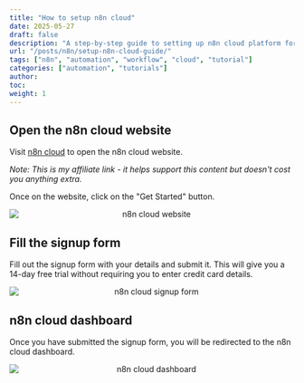 ```yaml
---
title: "How to setup n8n cloud"
date: 2025-05-27
draft: false
description: "A step-by-step guide to setting up n8n cloud platform for workflow automation"
url: "/posts/n8n/setup-n8n-cloud-guide/"
tags: ["n8n", "automation", "workflow", "cloud", "tutorial"]
categories: ["automation", "tutorials"]
author:
toc:
weight: 1
---
```


## Open the n8n cloud website

Visit <a href="https://n8n.partnerlinks.io/e9do5ko8evgk" target="_blank">n8n cloud</a> to open the n8n cloud website.

*Note: This is my affiliate link - it helps support this content but doesn't cost you anything extra.*

Once on the website, click on the "Get Started" button.
<div style="text-align: center;">
    <img src="/images/posts/n8n/1.png" alt="n8n cloud website" style="display: block; margin: 0 auto;" />
</div>

## Fill the signup form

Fill out the signup form with your details and submit it. This will give you a 14-day free trial without requiring you to enter credit card details.

<div style="text-align: center;">
    <img src="/images/posts/n8n/2.png" alt="n8n cloud signup form" style="display: block; margin: 0 auto;" />
</div>

## n8n cloud dashboard

Once you have submitted the signup form, you will be redirected to the n8n cloud dashboard.

<div style="text-align: center;">
    <img src="/images/posts/n8n/3.png" alt="n8n cloud dashboard" style="display: block; margin: 0 auto;" />
</div>